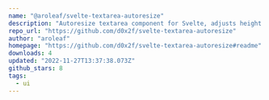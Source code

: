 ```yaml
---
name: "@aroleaf/svelte-textarea-autoresize"
description: "Autoresize textarea component for Svelte, adjusts height based on content."
repo_url: "https://github.com/d0x2f/svelte-textarea-autoresize"
author: "aroleaf"
homepage: "https://github.com/d0x2f/svelte-textarea-autoresize#readme"
downloads: 4
updated: "2022-11-27T13:37:38.073Z"
github_stars: 8
tags: 
  - ui
---
```


